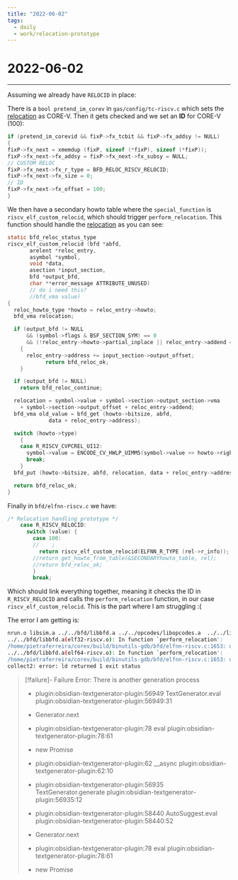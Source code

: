 ```yaml
---
title: "2022-06-02"
tags:
  - daily
  - work/relocation-prototype 
---
```

# 2022-06-02
---
Assuming we already have `RELOCID` in place:

There is a `bool pretend_im_corev` in `gas/config/tc-riscv.c` which sets the [relocation](notes/private/work/relocations.md) as CORE-V. Then it gets checked and we set an **ID** for CORE-V (100):

```c
if (pretend_im_corevid && fixP->fx_tcbit && fixP->fx_addsy != NULL)
{
fixP->fx_next = xmemdup (fixP, sizeof (*fixP), sizeof (*fixP));
fixP->fx_next->fx_addsy = fixP->fx_next->fx_subsy = NULL;
// CUSTOM RELOC
fixP->fx_next->fx_r_type = BFD_RELOC_RISCV_RELOCID;
fixP->fx_next->fx_size = 0;
// ID
fixP->fx_next->fx_offset = 100;
}
```

We then have a secondary howto table where the `special_function` is `riscv_elf_custom_relocid`, which should trigger `perform_relocation`. This function should handle the [relocation](notes/private/work/relocations.md) as you can see:

```c
static bfd_reloc_status_type
riscv_elf_custom_relocid (bfd *abfd,
       arelent *reloc_entry,
       asymbol *symbol,
       void *data,
       asection *input_section,
       bfd *output_bfd,
       char **error_message ATTRIBUTE_UNUSED)
       // do i need this?
       //bfd_vma value)
{
  reloc_howto_type *howto = reloc_entry->howto;
  bfd_vma relocation;

  if (output_bfd != NULL
      && (symbol->flags & BSF_SECTION_SYM) == 0
      && (!reloc_entry->howto->partial_inplace || reloc_entry->addend == 0))
    {
      reloc_entry->address += input_section->output_offset;
            return bfd_reloc_ok;
    }

  if (output_bfd != NULL)
    return bfd_reloc_continue;

  relocation = symbol->value + symbol->section->output_section->vma
    + symbol->section->output_offset + reloc_entry->addend;
  bfd_vma old_value = bfd_get (howto->bitsize, abfd,
             data + reloc_entry->address);

  switch (howto->type)
    {
    case R_RISCV_CVPCREL_UI12:
      symbol->value = ENCODE_CV_HWLP_UIMM5(symbol->value >> howto->rightshift);
      break;
    }
  bfd_put (howto->bitsize, abfd, relocation, data + reloc_entry->address);

  return bfd_reloc_ok;
}
```

Finally in `bfd/elfnn-riscv.c` we have:

```c
/* Relocation handling prototype */
    case R_RISCV_RELOCID:
      switch (value) {
        case 100:
        //    ;
          return riscv_elf_custom_relocid(ELFNN_R_TYPE (rel->r_info));
        //return get_howto_from_table(&SECONDARYhowto_table, rel);
        //return bfd_reloc_ok;
        }
        break;
```

Which should link everything together, meaning it checks the ID in `R_RISCV_RELOCID` and calls the `perform_relocation` function, in our case `riscv_elf_custom_relocid`. This is the part where I am struggling :(

The error I am getting is:

```bash
nrun.o libsim.a ../../bfd/libbfd.a ../../opcodes/libopcodes.a  ../../libiberty/libiberty.a -lm -ldl -lnsl  -L../../zlib -lz   ../../gnulib/import/libgnu.a
../../bfd/libbfd.a(elf32-riscv.o): In function `perform_relocation':
/home/pietraferreira/corev/build/binutils-gdb/bfd/elfnn-riscv.c:1653: undefined reference to `riscv_elf_custom_relocid'
../../bfd/libbfd.a(elf64-riscv.o): In function `perform_relocation':
/home/pietraferreira/corev/build/binutils-gdb/bfd/elfnn-riscv.c:1653: undefined reference to `riscv_elf_custom_relocid'
collect2: error: ld returned 1 exit status
```
> [!failure]- Failure 
>   Error: There is another generation process
>   
>   - plugin:obsidian-textgenerator-plugin:56949 TextGenerator.eval
>     plugin:obsidian-textgenerator-plugin:56949:31
>   
>   - Generator.next
>   
>   - plugin:obsidian-textgenerator-plugin:78 eval
>     plugin:obsidian-textgenerator-plugin:78:61
>   
>   - new Promise
>   
>   - plugin:obsidian-textgenerator-plugin:62 __async
>     plugin:obsidian-textgenerator-plugin:62:10
>   
>   - plugin:obsidian-textgenerator-plugin:56935 TextGenerator.generate
>     plugin:obsidian-textgenerator-plugin:56935:12
>   
>   - plugin:obsidian-textgenerator-plugin:58440 AutoSuggest.eval
>     plugin:obsidian-textgenerator-plugin:58440:52
>   
>   - Generator.next
>   
>   - plugin:obsidian-textgenerator-plugin:78 eval
>     plugin:obsidian-textgenerator-plugin:78:61
>   
>   - new Promise
>   
>  
